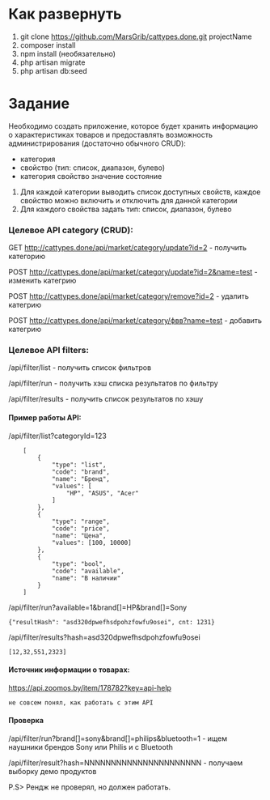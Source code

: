 
# Как развернуть

1. git clone https://github.com/MarsGrib/cattypes.done.git projectName
1. composer install
1. npm install (необязательно)
1. php artisan migrate
1. php artisan db:seed

# Задание

Необходимо создать приложение, которое будет хранить информацию о характеристиках товаров 
и предоставлять возможность администрирования (достаточно обычного CRUD):
- категория
- свойство  (тип: список, диапазон, булево)
- категория свойство значение состояние

1. Для каждой категории выводить список доступных свойств, каждое свойство можно включить и отключить для данной категории
2. Для каждого свойства задать тип: список, диапазон, булево

### Целевое API category (CRUD):
>
GET http://cattypes.done/api/market/category/update?id=2 - получить категорию
>
>
POST http://cattypes.done/api/market/category/update?id=2&name=test - изменить категрию
>
>
POST http://cattypes.done/api/market/category/remove?id=2 - удалить категрию
>
>
POST http://cattypes.done/api/market/category/фвв?name=test - добавить категрию
>

### Целевое API filters:
>
/api/filter/list - получить список фильтров
>
>
/api/filter/run - получить хэш списка результатов по фильтру
>
>
/api/filter/results - получить список результатов по хэшу
>



#### Пример работы API:

/api/filter/list?categoryId=123

>
        [
            {
                "type": "list",
                "code": "brand",
                "name": "Бренд",
                "values": [
                    "HP", "ASUS", "Acer"
                ]
            },
            {
                "type": "range",
                "code": "price",
                "name": "Цена",
                "values": [100, 10000]
            },
            {
                "type": "bool",
                "code": "available",
                "name": "В наличии"
            }
        ]
>


/api/filter/run?available=1&brand[]=HP&brand[]=Sony

    {"resultHash": "asd320dpwefhsdpohzfowfu9osei", cnt: 1231}

/api/filter/results?hash=asd320dpwefhsdpohzfowfu9osei

    [12,32,551,2323]


#### Источник информации о товарах:
https://api.zoomos.by/item/178782?key=api-help 

>
    не совсем понял, как работать с этим API
>


#### Проверка

/api/filter/run?brand[]=sony&brand[]=philips&bluetooth=1 - ищем наушники брендов Sony или Philis и с Bluetooth

/api/filter/result?hash=NNNNNNNNNNNNNNNNNNNNNN - получаем выборку демо продуктов
>
 P.S>   Рендж не проверял, но должен работать.
>


 
